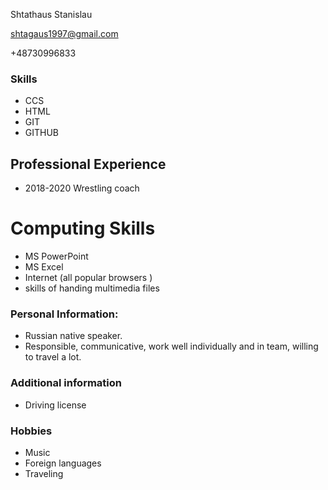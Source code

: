 <!DOCTYPE html>
<html lang="en">
 <head>
<link type="text/css" rel="stylesheet" href="style.css"/>
<title>cv</title>
</head>
<body>
<div id="header">
<p id="name">Shtathaus Stanislau</p>
         <a href="mailto:shtagaus1997@gmail.com" target="_blank"><p id="email">shtagaus1997@gmail.com</p></a>
         <p id="contact">+48730996833</p>
     </div>
     <div class="left">
     </div>
     <div class="right">
            <h3>Skills</h3>
            <ul>
                <li>CCS</li>
                <li>HTML</li>
                <li>GIT</li>
                <li>GITHUB</li></ul>
            <h2>Professional Experience</h2>
            <ul>
                <li>2018-2020 Wrestling coach</li>
               </ul>
            <h1>Computing Skills</h1>
                 <ul>
                    <li> MS PowerPoint</li>
                     <li>MS Excel</li>
                     <li>Internet (all popular browsers )</li>
                     <li>skills of handing multimedia files</li>
               </ul>
            <h3>Personal Information:</h3>
            <ul>
                <li>Russian native speaker.</li>
                <li>Responsible, communicative, work well individually and in team, willing to travel a lot. </li>
            </ul>
            <h3>Additional information</h3>
            <ul>
                <li>Driving license</li>
            </ul>
            <h3>Hobbies</h3>
            <ul>
            <li>Music</li>
            <li>Foreign languages</li>
            <li>Traveling</li>
            </ul>
     </div>
     <div id="footer"></div>
    </body>
</html>
